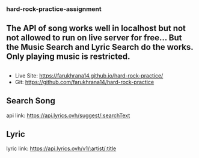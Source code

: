 ### hard-rock-practice-assignment

## The API of song works well in localhost but not not allowed to run on live server for free... But the Music Search and Lyric Search do the works. Only playing music is restricted. 

##
* Live Site: https://farukhrana14.github.io/hard-rock-practice/ 
* Git: https://github.com/farukhrana14/hard-rock-practice  


## Search Song
api link: https://api.lyrics.ovh/suggest/:searchText


## Lyric
lyric link: https://api.lyrics.ovh/v1/:artist/:title


